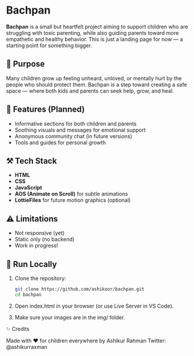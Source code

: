 # Bachpan

**Bachpan** is a small but heartfelt project aiming to support children who are struggling with toxic parenting, while also guiding parents toward more empathetic and healthy behavior. This is just a landing page for now — a starting point for something bigger.

## 🌈 Purpose

Many children grow up feeling unheard, unloved, or mentally hurt by the people who should protect them. Bachpan is a step toward creating a safe space — where both kids and parents can seek help, grow, and heal.


## 🚀 Features (Planned)

- Informative sections for both children and parents  
- Soothing visuals and messages for emotional support  
- Anonymous community chat (in future versions)  
- Tools and guides for personal growth  

## ⚒️ Tech Stack

- **HTML**  
- **CSS**  
- **JavaScript**  
- **AOS (Animate on Scroll)** for subtle animations  
- **LottieFiles** for future motion graphics (optional)

## ⚠️ Limitations

- Not responsive (yet)  
- Static only (no backend)  
- Work in progress!

## 📁 Run Locally

1. Clone the repository:
   ```bash
   git clone https://github.com/ashikoor/bachpan.git
   cd bachpan

2. Open index.html in your browser (or use Live Server in VS Code).


3. Make sure your images are in the img/ folder.



✨ Credits

Made with ❤️ for children everywhere by Ashikur Rahman
Twitter: @ashikurraxman


